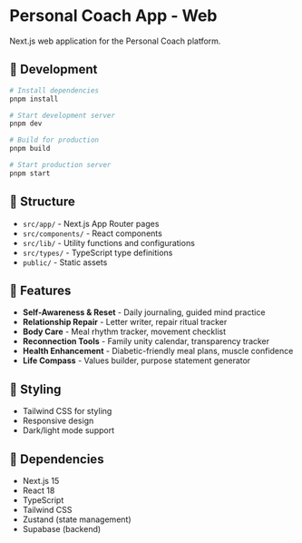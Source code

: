 # Personal Coach App - Web

Next.js web application for the Personal Coach platform.

## 🚀 Development

```bash
# Install dependencies
pnpm install

# Start development server
pnpm dev

# Build for production
pnpm build

# Start production server
pnpm start
```

## 📁 Structure

- `src/app/` - Next.js App Router pages
- `src/components/` - React components
- `src/lib/` - Utility functions and configurations
- `src/types/` - TypeScript type definitions
- `public/` - Static assets

## 🔧 Features

- **Self-Awareness & Reset** - Daily journaling, guided mind practice
- **Relationship Repair** - Letter writer, repair ritual tracker
- **Body Care** - Meal rhythm tracker, movement checklist
- **Reconnection Tools** - Family unity calendar, transparency tracker
- **Health Enhancement** - Diabetic-friendly meal plans, muscle confidence
- **Life Compass** - Values builder, purpose statement generator

## 🎨 Styling

- Tailwind CSS for styling
- Responsive design
- Dark/light mode support

## 🔗 Dependencies

- Next.js 15
- React 18
- TypeScript
- Tailwind CSS
- Zustand (state management)
- Supabase (backend) 